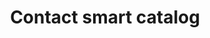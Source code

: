---
slug: contact-smartcat
title: Contact smart catalog
category: smartcatalog
subcategory: contact
contact: yes
sort: 1
---